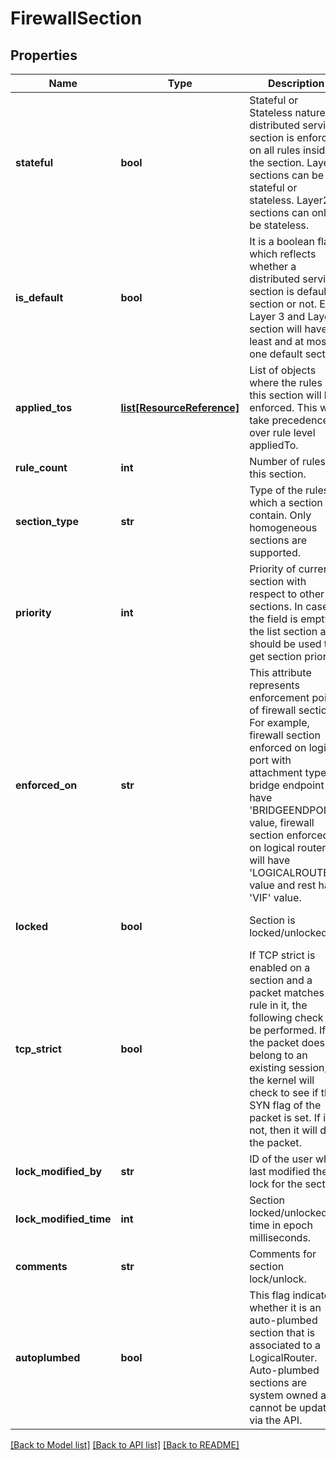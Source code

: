 # FirewallSection

## Properties
Name | Type | Description | Notes
------------ | ------------- | ------------- | -------------
**stateful** | **bool** | Stateful or Stateless nature of distributed service section is enforced on all rules inside the section. Layer3 sections can be stateful or stateless. Layer2 sections can only be stateless. | 
**is_default** | **bool** | It is a boolean flag which reflects whether a distributed service section is default section or not. Each Layer 3 and Layer 2 section will have at least and at most one default section. | [optional] 
**applied_tos** | [**list[ResourceReference]**](ResourceReference.md) | List of objects where the rules in this section will be enforced. This will take precedence over rule level appliedTo. | [optional] 
**rule_count** | **int** | Number of rules in this section. | [optional] 
**section_type** | **str** | Type of the rules which a section can contain. Only homogeneous sections are supported. | 
**priority** | **int** | Priority of current section with respect to other sections. In case the field is empty, the list section api should be used to get section priority. | [optional] 
**enforced_on** | **str** | This attribute represents enforcement point of firewall section. For example, firewall section enforced on logical port with attachment type bridge endpoint will have &#x27;BRIDGEENDPOINT&#x27; value, firewall section enforced on logical router will have &#x27;LOGICALROUTER&#x27; value and rest have &#x27;VIF&#x27; value. | [optional] 
**locked** | **bool** | Section is locked/unlocked. | [optional] [default to False]
**tcp_strict** | **bool** | If TCP strict is enabled on a section and a packet matches rule in it, the following check will be performed. If the packet does not belong to an existing session, the kernel will check to see if the SYN flag of the packet is set. If it is not, then it will drop the packet. | [optional] [default to False]
**lock_modified_by** | **str** | ID of the user who last modified the lock for the section. | [optional] 
**lock_modified_time** | **int** | Section locked/unlocked time in epoch milliseconds. | [optional] 
**comments** | **str** | Comments for section lock/unlock. | [optional] 
**autoplumbed** | **bool** | This flag indicates whether it is an auto-plumbed section that is associated to a LogicalRouter. Auto-plumbed sections are system owned and cannot be updated via the API. | [optional] [default to False]

[[Back to Model list]](../README.md#documentation-for-models) [[Back to API list]](../README.md#documentation-for-api-endpoints) [[Back to README]](../README.md)


